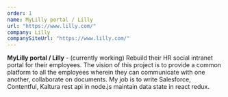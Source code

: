 ```yaml
---
order: 1
name: MyLilly portal / Lilly 
url: "https://www.lilly.com/"
company: Lilly
companySiteUrl: "https://www.lilly.com/"
---
```

**MyLilly portal / Lilly** -
(currently working) Rebuild their HR social intranet portal for their employees. The vision of this project is to provide a common platform to all the employees wherein they can communicate with one another, collaborate on documents. My job is to write Salesforce, Contentful, Kaltura rest api in node.js maintain data state in react redux.
